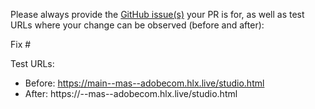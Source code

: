 Please always provide the [GitHub issue(s)](../issues) your PR is for, as well as test URLs where your change can be observed (before and after):

Fix #<gh-issue-id>

Test URLs:
- Before: https://main--mas--adobecom.hlx.live/studio.html
- After: https://<branch>--mas--adobecom.hlx.live/studio.html
